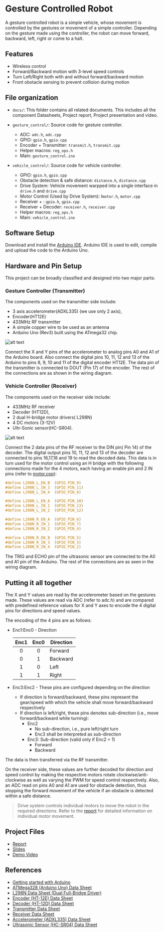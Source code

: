 # Gesture Controlled Robot
A gesture controlled robot is a simple vehicle, whose movement is
controlled by the gestures or movement of a simple controller. Depending on the
gesture made using the controller, the robot can move forward, backward, left,
right or come to a halt.

## Features
* Wireless control
* Forward/Backward motion with 3-level speed controls
* Turn Left/Right both with and without forward/backward motion
* Front obstacle sensing to prevent collision during motion

## File organization
* `docs/`: This folder contains all related documents. This includes all the
   component Datasheets, Project report, Project presentation and video.
* `gesture_control/`: Source code for gesture controller.
  + ADC: `adc.h`, `adc.cpp`
  + GPIO: `gpio.h`, `gpio.cpp`
  + Encoder + Transmitter: `transmit.h`, `transmit.cpp`
  + Helper macros: `reg_ops.h`
  + Main: `gesture_control.ino`
 
* `vehicle_control/`: Source code for vehicle controller.
  + GPIO: `gpio.h`, `gpio.cpp`
  + Obstacle detection & safe distance: `distance.h`, `distance.cpp`
  + Drive System: Vehicle movement warpped into a single interface in `drive.h`
    and `drive.cpp`
  + Motor Control (Used by Drive System): I`motor.h`, `motor.cpp`
  + Receiver + : `gpio.h`, `gpio.cpp`
  + Receiver + Decoder: `receiver.h`, `receiver.cpp`
  + Helper macros: `reg_ops.h`
  + Main: `vehicle_control.ino`

## Software Setup
Download and install the [Arduino IDE](https://www.arduino.cc/en/Main/Software/).
Arduino IDE is used to edit, compile and upload the code to the
Arduino Uno.

## Hardware and Pin Setup
This project can be broadly classified and designed into two major parts:

### Gesture Controller (Transmitter)
The components used on the transmitter side include:
* 3 axis accelerometer(ADXL335) (we use only 2 axis),
* Encoder(HT12E)
* 433MHz RF transmitter
* A simple copper wire to be used as an antenna
* Arduino Uno (Rev3) built using the ATmega32 chip.

![alt text](docs/gesture_control.png)

Connect the X and Y pins of the accelerometer to analog pins A0 and A1 of the
Arduino board. Also connect the digital pins 10, 11, 12 and 13 of the Arduino
to pins 8, 9, 10 and 11 of the digital encoder HT12E. The data pin of the
transmitter is connected to DOUT (Pin 17) of the encoder. The rest of the
connections are as shown in the wiring diagram.

### Vehicle Controller (Receiver)
The components used on the receiver side include:
* 433MHz RF receiver
* Decoder (HT12D),
* 2 dual H-bridge motor drivers( L298N)
* 4 DC motors (3-12V)
* Ultr-Sonic sensor(HC-SR04).

![alt text](docs/vehicle_control.png)

Connect the 2 data pins of the RF receiver to the DIN pin( Pin 14) of the
decoder. The digital output pins 10, 11, 12 and 13 of the decoder are connected
to pins 16,17,18 and 19 to read the decoded data. This data is in turn used for
the motor control using an H bridge with the following connections made for the
4 motors, each having an enable pin and 2 IN pins (refer to
[motor.cpp](vehicle_control/motor.cpp)):

```c
#define L298N_L_EN_B  (GPIO_PIN_9)
#define L298N_L_IN_3  (GPIO_PIN_11)
#define L298N_L_IN_4  (GPIO_PIN_8)

#define L298N_L_EN_A  (GPIO_PIN_10)
#define L298N_L_IN_1  (GPIO_PIN_13)
#define L298N_L_IN_2  (GPIO_PIN_12)

#define L298N_R_EN_A  (GPIO_PIN_6)
#define L298N_R_IN_1  (GPIO_PIN_7)
#define L298N_R_IN_2  (GPIO_PIN_4)

#define L298N_R_EN_B  (GPIO_PIN_5)
#define L298N_R_IN_3  (GPIO_PIN_3)
#define L298N_R_IN_4  (GPIO_PIN_2)
```

The TRIG and ECHO pin of the ultrasonic sensor are connected to the A0 and A1
pin of the Arduino. The rest of the connections are as seen in the wiring
diagram.

## Putting it all together
The X and Y values are read by the accelerometer based on the gestures made.
These values are read via ADC (refer to adc.h) and are compared with predefined
reference values for X and Y axes to encode the 4 digital pins for directions
and speed values.

The encoding of the 4 pins are as follows:
* Enc1:Enc0 - Direction

  |  Enc1  |  Enc0  | Direction |
  | :----: | :----: | --------- |
  | 0      | 0      | Forward   |
  | 0      | 1      | Backward  |
  | 1      | 0      | Left      |
  | 1      | 1      | Right     |

* Enc3:Enc2 - These pins are configured depending on the direction
  + If direction is forward/backward, these pins represent the gear/speed with
    which the vehicle shall move forward/backward respectively
  + If direction is left/right, these pins denotes sub-direction (i.e., move
    forward/backward while turning):
    - Enc2
      * No sub-direction, i.e., pure left/right turn
      * Enc3 shall be interpreted as sub-direction
    - Enc3: Sub-direction (valid only if Enc2 = 1)
      * Forward
      * Backward

The data is then transferred via the RF transmitter.

On the receiver side, these values are further decoded for direction and speed
control by making the respective motors rotate clockwise/anti-clockwise as well
as varying the PWM for speed control respectively. Also, an ADC read on pins A0
and A1 are used for obstacle detection, thus stopping the forward movement of
the vehicle if an obstacle is detected within a safe distance.

> Drive system controls individual motors to move the robot in the required
> directions. Refer to the [report](docs/project_report.pdf) for detailed
> information on individual motor movement.

## Project Files
* [Report](docs/project_report.pdf)
* [Slides](docs/presenation.pdf)
* [Demo Video](https://youtu.be/Gb56p60mjdo)

## References
* [Getting started with Arduino](https://www.arduino.cc/en/Guide/HomePage)
* [ATMega328 (Arduino Uno) Data Sheet](docs/ATMEGA328_datasheet.pdf)
* [L298N Data Sheet (Dual Full-Bridge Driver)](docs/)
* [Encoder (HT-12E) Data Sheet](docs/HT12E.pdf)
* [Decoder (HT-12D) Data Sheet](docs/HT12D.pdf)
* [Transmitter Data Sheet](docs/RF434_transmitter.pdf)
* [Receiver Data Sheet](docs/RF434_receiver.pdf)
* [Accelerometer (ADXL335) Data Sheet](docs/adxl335.pdf)
* [Ultrasonic Sensor (HC-SR04) Data Sheet](docs/HCSR04.pdf)
